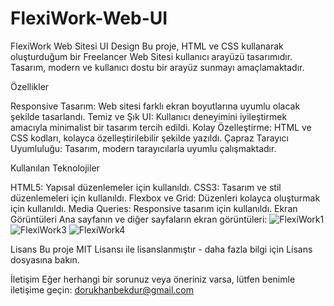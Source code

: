 # FlexiWork-Web-UI

FlexiWork Web Sitesi UI Design
Bu proje, HTML ve CSS kullanarak oluşturduğum bir Freelancer Web Sitesi kullanıcı arayüzü tasarımıdır. Tasarım, modern ve kullanıcı dostu bir arayüz sunmayı amaçlamaktadır.

Özellikler

Responsive Tasarım: Web sitesi farklı ekran boyutlarına uyumlu olacak şekilde tasarlandı.
Temiz ve Şık UI: Kullanıcı deneyimini iyileştirmek amacıyla minimalist bir tasarım tercih edildi.
Kolay Özelleştirme: HTML ve CSS kodları, kolayca özelleştirilebilir şekilde yazıldı.
Çapraz Tarayıcı Uyumluluğu: Tasarım, modern tarayıcılarla uyumlu çalışmaktadır.

Kullanılan Teknolojiler

HTML5: Yapısal düzenlemeler için kullanıldı.
CSS3: Tasarım ve stil düzenlemeleri için kullanıldı.
Flexbox ve Grid: Düzenleri kolayca oluşturmak için kullanıldı.
Media Queries: Responsive tasarım için kullanıldı.
Ekran Görüntüleri
Ana sayfanın ve diğer sayfaların ekran görüntüleri:
![FlexiWork1](https://github.com/user-attachments/assets/43ffbcf3-c81f-420f-ba09-42fad1ea5e70)
![FlexiWork3](https://github.com/user-attachments/assets/94a023d3-14e1-451c-8d3f-f714b686f60b)
![FlexiWork4](https://github.com/user-attachments/assets/718bfdb3-3e66-4b3f-8719-49f8d1b80b79)

Lisans
Bu proje MIT Lisansı ile lisanslanmıştır - daha fazla bilgi için Lisans dosyasına bakın.

İletişim
Eğer herhangi bir sorunuz veya öneriniz varsa, lütfen benimle iletişime geçin: dorukhanbekdur@gmail.com
